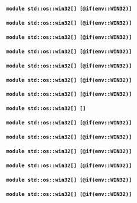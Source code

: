 ### `module std::os::win32[] [@if(env::WIN32)]`
### `module std::os::win32[] [@if(env::WIN32)]`
### `module std::os::win32[] [@if(env::WIN32)]`
### `module std::os::win32[] [@if(env::WIN32)]`
### `module std::os::win32[] [@if(env::WIN32)]`
### `module std::os::win32[] [@if(env::WIN32)]`
### `module std::os::win32[] [@if(env::WIN32)]`
### `module std::os::win32[] []`
### `module std::os::win32[] [@if(env::WIN32)]`
### `module std::os::win32[] [@if(env::WIN32)]`
### `module std::os::win32[] [@if(env::WIN32)]`
### `module std::os::win32[] [@if(env::WIN32)]`
### `module std::os::win32[] [@if(env::WIN32)]`
### `module std::os::win32[] [@if(env::WIN32)]`

